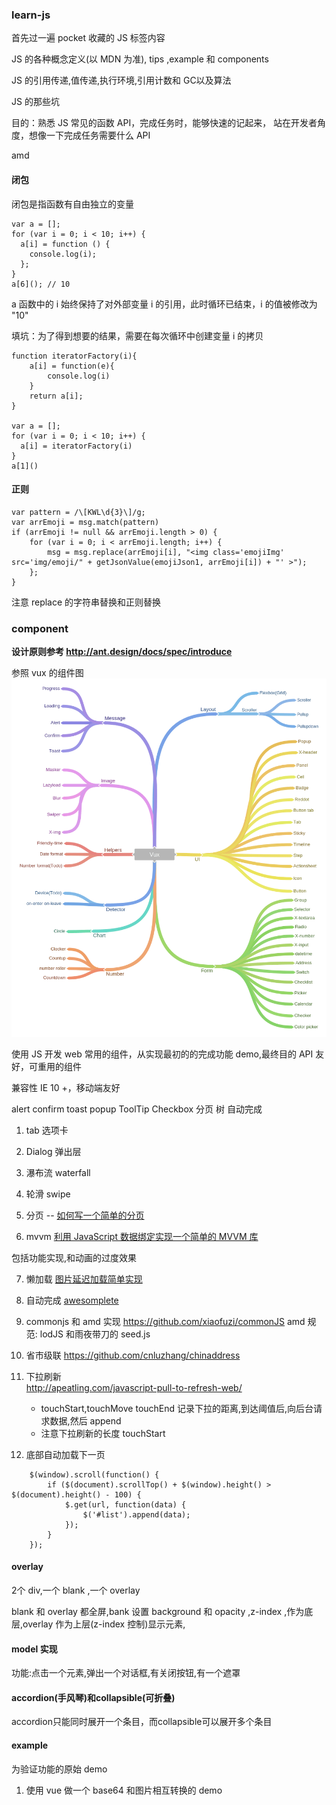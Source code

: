### learn-js

首先过一遍 pocket 收藏的 JS 标签内容

JS 的各种概念定义(以 MDN 为准), tips ,example 和 components

JS 的引用传递,值传递,执行环境,引用计数和 GC以及算法

JS 的那些坑

目的：熟悉 JS 常见的函数 API，完成任务时，能够快速的记起来，
站在开发者角度，想像一下完成任务需要什么 API

amd

#### 闭包
闭包是指函数有自由独立的变量

    var a = [];
    for (var i = 0; i < 10; i++) {
      a[i] = function () {
        console.log(i);
      };
    }
    a[6](); // 10




a[]() 函数中的 i 始终保持了对外部变量 i 的引用，此时循环已结束，i 的值被修改为 "10"

填坑：为了得到想要的结果，需要在每次循环中创建变量 i 的拷贝

    function iteratorFactory(i){
        a[i] = function(e){
            console.log(i)
        }
        return a[i];
    }

    var a = [];
    for (var i = 0; i < 10; i++) {
      a[i] = iteratorFactory(i)
    }
    a[1]()



#### 正则

    var pattern = /\[KWL\d{3}\]/g;
    var arrEmoji = msg.match(pattern)
    if (arrEmoji != null && arrEmoji.length > 0) {
        for (var i = 0; i < arrEmoji.length; i++) {
            msg = msg.replace(arrEmoji[i], "<img class='emojiImg' src='img/emoji/" + getJsonValue(emojiJson1, arrEmoji[i]) + "' >");
        };
    }

 注意 replace 的字符串替换和正则替换

### component

**设计原则参考 http://ant.design/docs/spec/introduce**

参照 vux 的组件图 ![vux](https://raw.githubusercontent.com/airyland/vux/master/assets/components.png)

使用 JS 开发 web 常用的组件，从实现最初的的完成功能 demo,最终目的 API 友好，可重用的组件

兼容性 IE 10 +，移动端友好

alert confirm toast popup  ToolTip Checkbox  分页  树 自动完成

1. tab 选项卡

2. Dialog 弹出层

3. 瀑布流 waterfall

4. 轮滑 swipe

5. 分页  -- [如何写一个简单的分页](http://web.jobbole.com/85405/) 

6. mvvm [利用 JavaScript 数据绑定实现一个简单的 MVVM 库](https://segmentfault.com/a/1190000004847657)

包括功能实现,和动画的过度效果

7. 懒加载  [图片延迟加载简单实现](http://yangxiaofu.com/2015/11/20/%E5%9B%BE%E7%89%87%E5%BB%B6%E8%BF%9F%E5%8A%A0%E8%BD%BD%E7%AE%80%E5%8D%95%E5%AE%9E%E7%8E%B0/)

8. 自动完成   [awesomplete](https://github.com/LeaVerou/awesomplete)

9. commonjs 和 amd 实现   https://github.com/xiaofuzi/commonJS   amd 规范: lodJS  和雨夜带刀的 seed.js

10. 省市级联 https://github.com/cnluzhang/chinaddress

11. 下拉刷新   
    http://apeatling.com/javascript-pull-to-refresh-web/
    * touchStart,touchMove touchEnd 记录下拉的距离,到达阈值后,向后台请求数据,然后 append
    * 注意下拉刷新的长度  touchStart 
    
12. 底部自动加载下一页  

```
    $(window).scroll(function() {
        if ($(document).scrollTop() + $(window).height() > $(document).height() - 100) {
            $.get(url, function(data) {
                $('#list').append(data);
            });
        }
    });
```


#### overlay

 2个 div,一个 blank ,一个 overlay
 
 blank 和 overlay 都全屏,bank 设置 background 和 opacity ,z-index ,作为底层,overlay 作为上层(z-index 控制)显示元素,


#### model 实现

功能:点击一个元素,弹出一个对话框,有关闭按钮,有一个遮罩


#### accordion(手风琴)和collapsible(可折叠)

accordion只能同时展开一个条目，而collapsible可以展开多个条目

#### example

为验证功能的原始 demo

1. 使用 vue 做一个 base64 和图片相互转换的 demo
